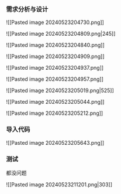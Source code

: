 ### 需求分析与设计

![[Pasted image 20240523204730.png]]

![[Pasted image 20240523204809.png|245]]

![[Pasted image 20240523204840.png]]

![[Pasted image 20240523204909.png]]

![[Pasted image 20240523204937.png]]

![[Pasted image 20240523204957.png]]

![[Pasted image 20240523205019.png|525]]

![[Pasted image 20240523205044.png]]

![[Pasted image 20240523205212.png]]

### 导入代码

![[Pasted image 20240523205643.png]]

### 测试

都没问题

![[Pasted image 20240523211201.png|303]]